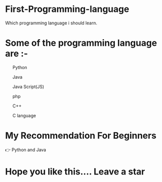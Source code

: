 # First-Programming-language
Which programming language i should learn. 

# Some of the programming language are :-
<ol>Python</ol>
<ol>Java</ol>
<ol>Java Script(JS)</ol>
<ol>php</ol>
<ol>C++</ol>
<ol>C language</ol>

# My Recommendation For Beginners
  👉 Python and Java

# Hope you like this.... Leave a star
